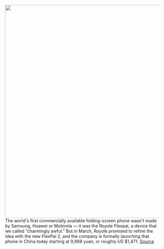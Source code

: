 <img src='https://cdn.vox-cdn.com/thumbor/ydmaoq6vtejvZIKtzvU_IkQWZfA=/0x0:1920x1085/1200x800/filters:focal(914x419:1220x725)/cdn.vox-cdn.com/uploads/chorus_image/image/67447124/flexpai_2_render.0.jpg' width='700px' /><br/>
The world's first commercially available folding-screen phone wasn't made by Samsung, Huawei or Motorola — it was the Royole Flexpai, a device that we called “charmingly awful.” But in March, Royole promised to refine the idea with the new FlexPai 2, and the company is formally launching that phone in China today starting at 9,988 yuan, or roughly US $1,471.
<a href='https://www.theverge.com/2020/9/22/21450343/royole-flexpai-2-folding-phone-price-specs-release-date-china'> Source <a/>